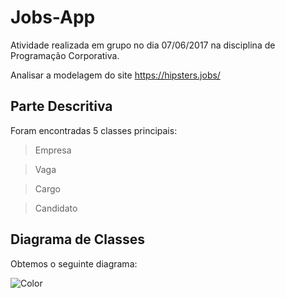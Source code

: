 # Jobs-App

Atividade realizada em grupo no dia 07/06/2017 na disciplina de Programação Corporativa.

Analisar a modelagem  do site https://hipsters.jobs/

## Parte Descritiva
 
Foram encontradas 5 classes principais:
> Empresa

> Vaga

> Cargo

> Candidato

## Diagrama de Classes

Obtemos o seguinte diagrama:

![Color](http://i.imgur.com/c1JI0lA.png)


